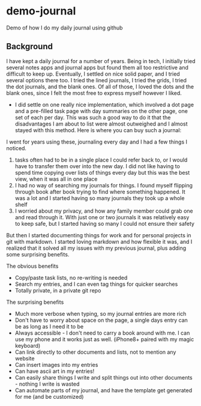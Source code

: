 # demo-journal
Demo of how I do my daily journal using github

## Background
I have kept a daily journal for a number of years. Being in tech, I initially tried several notes apps and journal apps but found them all too restrictive and difficult to keep up. Eventually, I settled on nice solid paper, and I tried several options there too. I tried the lined journals, I tried the grids, I tried the dot journals, and the blank ones. Of all of those, I loved the dots and the blank ones, since I felt the most free to express myself however I liked.
* I did settle on one really nice implementation, which involved a dot page and a pre-filled task page with day summaries on the other page, one set of each per day. This was such a good way to do it that the disadvantages I am about to list were almost outweighed and I almost stayed with this method. Here is where you can buy such a journal: 

I went for years using these, journaling every day and I had a few things I noticed.
1. tasks often had to be in a single place I could refer back to, or I would have to transfer them over into the new day. I did not like having to spend time copying over lists of things every day but this was the best view, when it was all in one place
2. I had no way of searching my journals for things. I found myself flipping through book after book trying to find where something happened. It was a lot and I started having so many journals they took up a whole shelf
3. I worried about my privacy, and how any family member could grab one and read through it. With just one or two journals it was relatively easy to keep safe, but I started having so many I could not ensure their safety

But then I started documenting things for work and for personal projects in git with markdown. I started loving markdown and how flexible it was, and I realized that it solved all my issues with my previous journal, plus adding some surprising benefits.

The obvious benefits
* Copy/paste task lists, no re-writing is needed
* Search my entries, and I can even tag things for quicker searches
* Totally private, in a private git repo

The surprising benefits
* Much more verbose when typing, so my journal entries are more rich
* Don't have to worry about space on the page, a single days entry can be as long as I need it to be
* Always accessible - I don't need to carry a book around with me. I can use my phone and it works just as well. (iPhone8+ paired with my magic keyboard)
* Can link directly to other documents and lists, not to mention any website
* Can insert images into my entries
* Can have ascii art in my entries!
* Can easily share things I write and split things out into other documents - nothing I write is wasted
* Can automate parts of my journal, and have the template get generated for me (and be customized)

